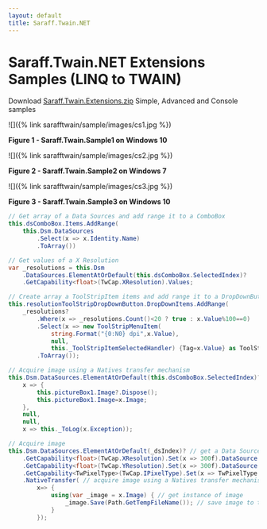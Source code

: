```yaml
---
layout: default
title: Saraff.Twain.NET
---
```

# Saraff.Twain.NET Extensions Samples (LINQ to TWAIN)
Download [Saraff.Twain.Extensions.zip](https://goo.gl/7KJS6h) Simple, Advanced and Console samples

![]({% link sarafftwain/sample/images/cs1.jpg %})

**Figure 1 - Saraff.Twain.Sample1 on Windows 10**

![]({% link sarafftwain/sample/images/cs2.jpg %})

**Figure 2 - Saraff.Twain.Sample2 on Windows 7**

![]({% link sarafftwain/sample/images/cs3.jpg %})

**Figure 3 - Saraff.Twain.Sample3 on Windows 10**

```c#
// Get array of a Data Sources and add range it to a ComboBox
this.dsComboBox.Items.AddRange(
    this.Dsm.DataSources
        .Select(x => x.Identity.Name)
        .ToArray())
```

```c#
// Get values of a X Resolution
var _resolutions = this.Dsm
    .DataSources.ElementAtOrDefault(this.dsComboBox.SelectedIndex)?
    .GetCapability<float>(TwCap.XResolution).Values;

// Create array a ToolStripItem items and add range it to a DropDownButton
this.resolutionToolStripDropDownButton.DropDownItems.AddRange(
    _resolutions?
        .Where(x => _resolutions.Count()<20 ? true : x.Value%100==0)
        .Select(x => new ToolStripMenuItem(
            string.Format("{0:N0} dpi",x.Value),
            null,
            this._ToolStripItemSelectedHandler) {Tag=x.Value} as ToolStripItem)
        .ToArray());
```

```c#
// Acquire image using a Natives transfer mechanism
this.Dsm.DataSources.ElementAtOrDefault(this.dsComboBox.SelectedIndex)?.NativeTransfer(
    x => {
        this.pictureBox1.Image?.Dispose();
        this.pictureBox1.Image=x.Image;
    },
    null,
    null,
    x => this._ToLog(x.Exception));
```

```c#
// Acquire image
this.Dsm.DataSources.ElementAtOrDefault(_dsIndex)? // get a Data Source
    .GetCapability<float>(TwCap.XResolution).Set(x => 300f).DataSource // set a X Resolution to 300 dpi
    .GetCapability<float>(TwCap.YResolution).Set(x => 300f).DataSource // set a Y Resolution to 300 dpi
    .GetCapability<TwPixelType>(TwCap.IPixelType).Set(x => TwPixelType.RGB).DataSource // set a Pixel Type to a RGB
    .NativeTransfer( // acquire image using a Natives transfer mechanism
        x=> {
            using(var _image = x.Image) { // get instance of image
                _image.Save(Path.GetTempFileName()); // save image to temporary file
            }
        });
```
